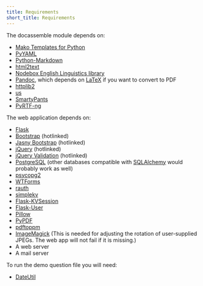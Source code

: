 ```yaml
---
title: Requirements
short_title: Requirements
---
```


The docassemble module depends on:

* [Mako Templates for Python](http://www.makotemplates.org/)
* [PyYAML](http://pyyaml.org/)
* [Python-Markdown](https://pythonhosted.org/Markdown)
* [html2text](https://github.com/aaronsw/html2text)
* [Nodebox English Linguistics library](https://www.nodebox.net/code/index.php/Linguistics)
* [Pandoc](http://johnmacfarlane.net/pandoc/), which depends on [LaTeX](http://www.latex-project.org/) if you want to convert to PDF
* [httplib2](https://pypi.python.org/pypi/httplib2)
* [us](https://pypi.python.org/pypi/us)
* [SmartyPants](https://pypi.python.org/pypi/mdx_smartypants)
* [PyRTF-ng](https://github.com/nekstrom/pyrtf-ng)

The web application depends on:

* [Flask](http://flask.pocoo.org/)
* [Bootstrap](http://getbootstrap.com) (hotlinked)
* [Jasny Bootstrap](http://jasny.github.io/bootstrap/) (hotlinked)
* [jQuery](http://jquery.com/) (hotlinked)
* [jQuery Validation](http://jqueryvalidation.org/) (hotlinked)
* [PostgreSQL](http://www.postgresql.org/) (other databases compatible with [SQLAlchemy](http://www.sqlalchemy.org/) would probably work as well)
* [psycopg2](http://initd.org/psycopg/)
* [WTForms](https://wtforms.readthedocs.org/en/latest/)
* [rauth](https://github.com/litl/rauth)
* [simplekv](https://github.com/mbr/simplekv)
* [Flask-KVSession](https://pypi.python.org/pypi/Flask-KVSession)
* [Flask-User](https://pythonhosted.org/Flask-User)
* [Pillow](https://pypi.python.org/pypi/Pillow/)
* [PyPDF](https://pypi.python.org/pypi/pyPdf/1.13)
* [pdftoppm](http://www.foolabs.com/xpdf/download.html)
* [ImageMagick](http://http://www.imagemagick.org/) (This is needed for adjusting the rotation of user-supplied JPEGs.  The web app will not fail if it is missing.)
* A web server
* A mail server

To run the demo question file you will need:
* [DateUtil](https://moin.conectiva.com.br/DateUtil)
